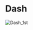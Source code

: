 # Dash


![Dash_1st](https://github.com/NexTechGen/Dash/assets/141403098/1483fd70-3d50-4120-90c0-158c8bd5935f)
